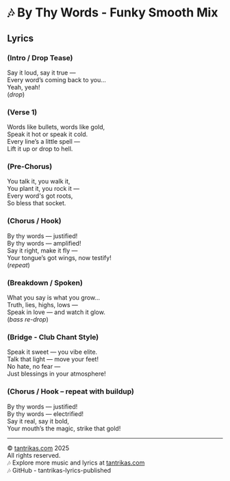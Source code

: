 # 🎶 By Thy Words - Funky Smooth Mix

## Lyrics

### (Intro / Drop Tease)
Say it loud, say it true —  
Every word’s coming back to you...  
Yeah, yeah!  
(*drop*)

### (Verse 1)
Words like bullets, words like gold,  
Speak it hot or speak it cold.  
Every line’s a little spell —  
Lift it up or drop to hell.

### (Pre-Chorus)
You talk it, you walk it,  
You plant it, you rock it —  
Every word's got roots,  
So bless that socket.

### (Chorus / Hook)
By thy words — justified!  
By thy words — amplified!  
Say it right, make it fly —  
Your tongue’s got wings, now testify!  
(*repeat*)

### (Breakdown / Spoken)
What you say is what you grow...  
Truth, lies, highs, lows —  
Speak in love — and watch it glow.  
(*bass re-drop*)

### (Bridge - Club Chant Style)
Speak it sweet — you vibe elite.  
Talk that light — move your feet!  
No hate, no fear —  
Just blessings in your atmosphere!

### (Chorus / Hook – repeat with buildup)
By thy words — justified!  
By thy words — electrified!  
Say it real, say it bold,  
Your mouth’s the magic, strike that gold!

---

© [tantrikas.com](https://tantrikas.com) 2025  
All rights reserved.  
🎶 Explore more music and lyrics at [tantrikas.com](https://tantrikas.com)  
🎶 GitHub - tantrikas-lyrics-published
